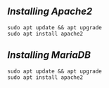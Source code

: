 ##  _Installing Apache2_ 
```ssh
sudo apt update && apt upgrade 
sudo apt install apache2
```

## _Installing MariaDB_
```ssh
sudo apt update && apt upgrade 
sudo apt install apache2
```

